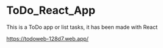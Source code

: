 # ToDo_React_App
This is a ToDo app or list tasks, it has been made with React

https://todoweb-128d7.web.app/

